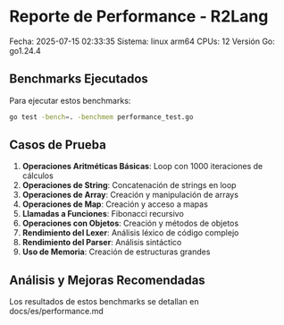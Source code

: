 # Reporte de Performance - R2Lang
Fecha: 2025-07-15 02:33:35
Sistema: linux arm64
CPUs: 12
Versión Go: go1.24.4

## Benchmarks Ejecutados

Para ejecutar estos benchmarks:
```bash
go test -bench=. -benchmem performance_test.go
```

## Casos de Prueba

1. **Operaciones Aritméticas Básicas**: Loop con 1000 iteraciones de cálculos
2. **Operaciones de String**: Concatenación de strings en loop
3. **Operaciones de Array**: Creación y manipulación de arrays
4. **Operaciones de Map**: Creación y acceso a mapas
5. **Llamadas a Funciones**: Fibonacci recursivo
6. **Operaciones con Objetos**: Creación y métodos de objetos
7. **Rendimiento del Lexer**: Análisis léxico de código complejo
8. **Rendimiento del Parser**: Análisis sintáctico
9. **Uso de Memoria**: Creación de estructuras grandes

## Análisis y Mejoras Recomendadas

Los resultados de estos benchmarks se detallan en docs/es/performance.md

